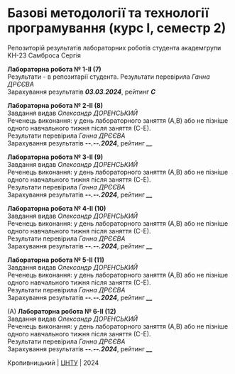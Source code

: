 ﻿# Базові методології та технології програмування (курс І, семестр 2)

Репозиторій результатів лабораторних роботів студента академгрупи KH-23 Самброса Сергія

<b>Лабораторна робота № 1-ІІ (7)</b><br>
</i>Результати - в репозитарії студента.</i>
Результати перевірила <i>Ганна ДРЄЄВА</i><br>
Зарахування результатів <i><b> 03.03.2024</i></b>, рейтинг <i><b> C </b></i> <br>

<b>Лабораторна робота № 2-ІІ (8)</b><br>
Завдання видав <i>Олександр ДОРЕНСЬКИЙ</i><br>
Реченець виконання: у день лабораторного заняття (А,В) або не пізніше одного навчального тижня після заняття (С-Е).<br>
Результати перевірила <i>Ганна ДРЄЄВА</i><br>
Зарахування результатів <i><b> --.--.2024</i></b>, рейтинг <i><b> __ </b></i> <br>

<b>Лабораторна робота № 3-ІІ (9)</b><br>
Завдання видав <i>Олександр ДОРЕНСЬКИЙ</i><br>
Реченець виконання: у день лабораторного заняття (А,В) або не пізніше одного навчального тижня після заняття (С-Е).<br>
Результати перевірила <i>Ганна ДРЄЄВА</i><br>
Зарахування результатів <i><b> --.--.2024</i></b>, рейтинг <i><b> __ </b></i> <br>

<b>Лабораторна робота № 4-ІІ (10)</b><br>
Завдання видав <i>Олександр ДОРЕНСЬКИЙ</i><br>
Реченець виконання: у день лабораторного заняття (А,В) або не пізніше одного навчального тижня після заняття (С-Е).<br>
Результати перевірила <i>Ганна ДРЄЄВА</i><br>
Зарахування результатів <i><b> --.--.2024</i></b>, рейтинг <i><b> __ </b></i> <br>

<b>Лабораторна робота № 5-ІІ (11)</b><br>
Завдання видав <i>Олександр ДОРЕНСЬКИЙ</i><br>
Реченець виконання: у день лабораторного заняття (А,В) або не пізніше одного навчального тижня після заняття (С-Е).<br>
Результати перевірила <i>Ганна ДРЄЄВА</i><br>
Зарахування результатів <i><b> --.--.2024</i></b>, рейтинг <i><b> __ </b></i> <br>

(A) <b>Лабораторна робота № 6-ІІ (12)</b><br>
Завдання видав <i>Олександр ДОРЕНСЬКИЙ</i><br>
Реченець виконання: у день лабораторного заняття (А,В) або не пізніше одного навчального тижня після заняття (С-Е).<br>
Результати перевірила <i>Ганна ДРЄЄВА</i><br>
Зарахування результатів <i><b> --.--.2024</i></b>, рейтинг <i><b> __ </b></i> <br>

Кропивницький | <a href="http://www.kntu.kr.ua/">ЦНТУ</a> | 2024
